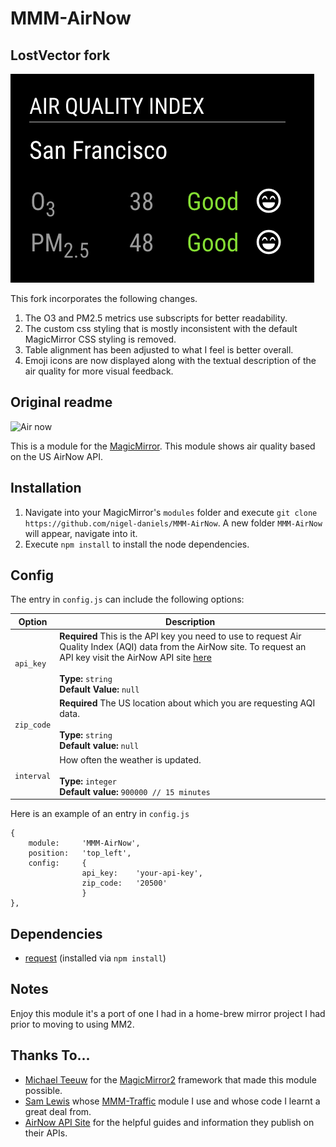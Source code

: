 # MMM-AirNow

## LostVector fork

![Air now](airquality_lostvector.png "Air now.")

This fork incorporates the following changes.

1. The O3 and PM2.5 metrics use subscripts for better readability.
2. The custom css styling that is mostly inconsistent with the default MagicMirror CSS styling is removed.
3. Table alignment has been adjusted to what I feel is better overall.
4. Emoji icons are now displayed along with the textual description of the air quality for more visual feedback.

## Original readme

![Air now](airquality.png "Air now.")

This is a module for the [MagicMirror](https://github.com/MichMich/MagicMirror/tree/develop). This module shows air quality based on the US AirNow API.

## Installation
1. Navigate into your MagicMirror's `modules` folder and execute `git clone https://github.com/nigel-daniels/MMM-AirNow`.  A new folder `MMM-AirNow` will appear, navigate into it.
2. Execute `npm install` to install the node dependencies.

## Config
The entry in `config.js` can include the following options:

|Option|Description|
|---|---|
|`api_key`|**Required** This is the API key you need to use to request Air Quality Index (AQI) data from the AirNow site.  To request an API key visit the AirNow API site [here](https://docs.airnowapi.org/account/request/)<br><br>**Type:** `string`<br>**Default Value:** `null`|
|`zip_code`|**Required** The US location about which you are requesting AQI data.<br><br>**Type:** `string`<br>**Default value:** `null`|
|`interval`|How often the weather is updated.<br><br>**Type:** `integer`<br>**Default value:** `900000 // 15 minutes`|

Here is an example of an entry in `config.js`
```
{
    module:		'MMM-AirNow',
    position:	'top_left',
    config:		{
                api_key:	'your-api-key',
                zip_code:	'20500'
                }
},
```

## Dependencies
- [request](https://www.npmjs.com/package/request) (installed via `npm install`)

## Notes
Enjoy this module it's a port of one I had in a home-brew mirror project I had prior to moving to using MM2.

## Thanks To...
- [Michael Teeuw](https://github.com/MichMich) for the [MagicMirror2](https://github.com/MichMich/MagicMirror/tree/develop) framework that made this module possible.
- [Sam Lewis](https://github.com/SamLewis0602) whose [MMM-Traffic](https://github.com/SamLewis0602/MMM-Traffic) module I use and whose code I learnt a great deal from.
- [AirNow API Site](https://docs.airnowapi.org) for the helpful guides and information they publish on their APIs.

